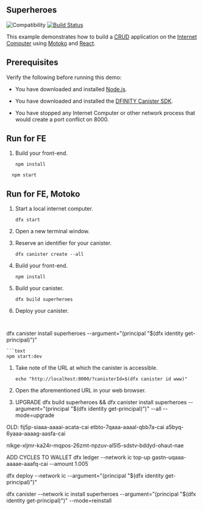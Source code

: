 ## Superheroes

![Compatibility](https://img.shields.io/badge/compatibility-0.6.25-blue)
[![Build Status](https://github.com/dfinity/examples/workflows/motoko-superheroes-example/badge.svg)](https://github.com/dfinity/examples/actions?query=workflow%3Amotoko-superheroes-example)

This example demonstrates how to build a
[CRUD](https://en.wikipedia.org/wiki/Create,_read,_update_and_delete)
application on the [Internet Computer](https://dfinity.org) using
[Motoko](https://sdk.dfinity.org/docs/language-guide/motoko.html) and
[React](https://reactjs.org). 

## Prerequisites

Verify the following before running this demo:

*  You have downloaded and installed [Node.js](https://nodejs.org).

*  You have downloaded and installed the [DFINITY Canister
   SDK](https://sdk.dfinity.org).

*  You have stopped any Internet Computer or other network process that would
   create a port conflict on 8000.

## Run for FE

1. Build your front-end.

   ```text
   npm install
   ```
   
 ```text
   npm start
   ```

## Run for FE, Motoko

1. Start a local internet computer.

   ```text
   dfx start
   ```

1. Open a new terminal window.

1. Reserve an identifier for your canister.

   ```text
   dfx canister create --all
   ```


1. Build your front-end.

   ```text
   npm install
   ```

1. Build your canister.

   ```text
   dfx build superheroes
   ```

1. Deploy your canister.

   ```text
  
dfx canister install superheroes --argument="(principal \"$(dfx identity get-principal)\")"
   ```
 ```text
   npm start:dev
   ```

1. Take note of the URL at which the canister is accessible.

   ```text
   echo "http://localhost:8000/?canisterId=$(dfx canister id www)"
   ```

1. Open the aforementioned URL in your web browser.

1. UPGRADE
dfx build superheroes && dfx canister install superheroes --argument="(principal \"$(dfx identity get-principal)\")" --all --mode=upgrade

OLD: fij5p-siaaa-aaaai-acata-cai
etbto-7qaaa-aaaal-qbb7a-cai
a5byq-6yaaa-aaaag-aasfa-cai

nlkge-xljmr-ka24r-mqpos-26zmt-npzuv-al5l5-sdstv-bddyd-ohaut-nae

ADD CYCLES TO WALLET
dfx ledger --network ic top-up gastn-uqaaa-aaaae-aaafq-cai --amount 1.005

dfx deploy --network ic --argument="(principal \"$(dfx identity get-principal)\")" 

dfx canister --network ic install superheroes --argument="(principal \"$(dfx identity get-principal)\")" --mode=reinstall

